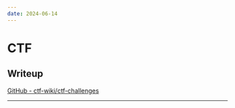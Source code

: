 ```yaml
---
date: 2024-06-14
---
```


# CTF

## Writeup

[GitHub - ctf-wiki/ctf-challenges](https://github.com/ctf-wiki/ctf-challenges)

---

